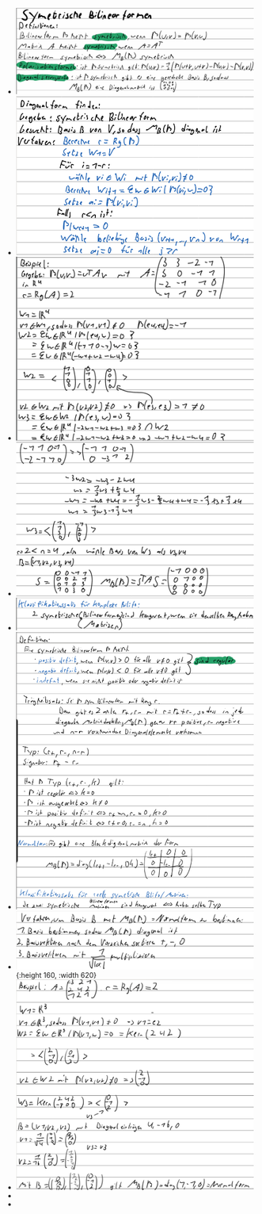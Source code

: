 - ![image.png](../assets/image_1730786097207_0.png)
- ![image.png](../assets/image_1730826169138_0.png)
- ![image.png](../assets/image_1730826256568_0.png)
- ![image.png](../assets/image_1730826292253_0.png)
- ![image.png](../assets/image_1730827539975_0.png)
- ![image.png](../assets/image_1730834721545_0.png)
- ![image.png](../assets/image_1730834944820_0.png){:height 160, :width 620}
- ![image.png](../assets/image_1730835943323_0.png)
-
-